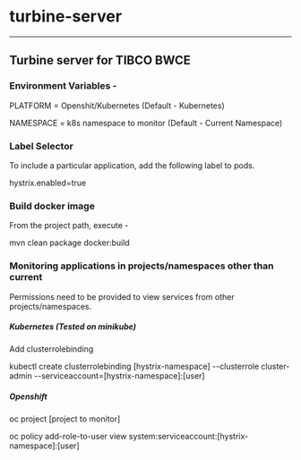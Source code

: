 # turbine-server
___

## Turbine server for TIBCO BWCE 
### Environment Variables -

PLATFORM = Openshit/Kubernetes (Default - Kubernetes)

NAMESPACE = k8s namespace to monitor (Default - Current Namespace)

### Label Selector

To include a particular application, add the following label to pods. 

hystrix.enabled=true

### Build docker image

From the project path, execute -

mvn clean package docker:build

### Monitoring applications in projects/namespaces other than current

Permissions need to be provided to view services from other projects/namespaces.

##### Kubernetes (Tested on minikube) 
Add clusterrolebinding
  
kubectl create clusterrolebinding [hystrix-namespace] --clusterrole cluster-admin --serviceaccount=[hystrix-namespace]:[user]

##### Openshift 
oc project [project to monitor]
  
oc policy add-role-to-user view system:serviceaccount:[hystrix-namespace]:[user]
